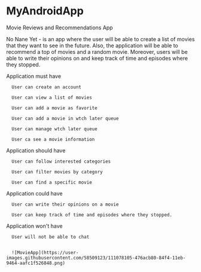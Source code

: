 # MyAndroidApp

Movie Reviews and Recommendations App

  No Nane Yet - is an app where the user will be able to create a list of movies that they want to see in the future. 
Also, the application will be able to recommend a top of movies and a random movie. Moreover, users will be able to write their opinions on and keep track of 
time and episodes where they stopped.

Application must have


      User can create an account
   
      User can view a list of movies
  
      User can add a movie as favorite
  
      User can add a movie in wtch later queue 
  
      User can manage wtch later queue
  
      User ca see a movie information
  
Application should have

      User can follow interested categories
  
      User can filter movies by category
  
      User can find a specific movie
  
Application could have

      User can write their opinions on a movie
   
      User can keep track of time and episodes where they stopped.

Application won't have

      User will not be able to chat
      
      
      ![MovieApp](https://user-images.githubusercontent.com/58509123/111078105-476acb80-84f4-11eb-9464-aafc1f526848.png)
